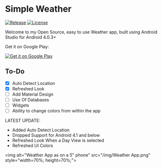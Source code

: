# Simple Weather
[![Release](https://img.shields.io/github/release/Sparker0i/Weather.svg)](https://github.com/Sparker0i/Weather/releases)
[![License](https://img.shields.io/github/license/Sparker0i/Weather.svg)](https://raw.githubusercontent.com/Sparker0i/Weather/HEAD/LICENSE)

Welcome to my Open Source, easy to use Weather app, built using Android Studio for Android 4.0.3+

Get it on Google Play:

<a href='https://play.google.com/store/apps/details?id=com.a5corp.weather'><img alt='Get it on Google Play' src='https://play.google.com/intl/en_us/badges/images/generic/en_badge_web_generic.png' style="width: 80%; height: 80%;"/></a>

## To-Do

- [x] Auto Detect Location
- [x] Refreshed Look
- [ ] Add Material Design
- [ ] Use Of Databases
- [ ] Widgets
- [ ] Ability to change colors from within the app

LATEST UPDATE:
- Added Auto Detect Location
- Dropped Support for Android 4.1 and below
- Refreshed Look When a Day View is selected
- Refreshed UI Colors

<img alt="Weather App as on a 5\" phone" src="/img/Weather App.png" style="width=70%; height=70%;">
